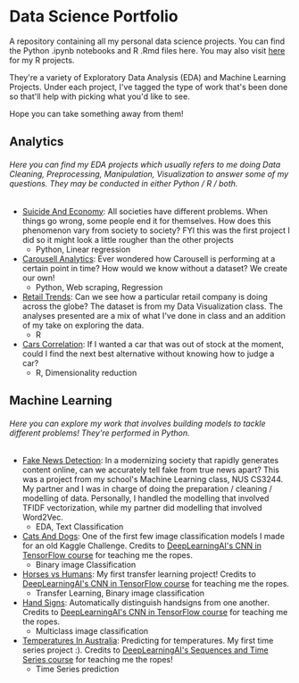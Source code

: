 # Data Science Portfolio
A repository containing all my personal data science projects. You can find the Python .ipynb notebooks and R .Rmd files here. You may also visit [here](https://rpubs.com/zenrith) for my R projects.

They're a variety of Exploratory Data Analysis (EDA) and Machine Learning Projects. Under each project, I've tagged the type of work that's been done so that'll help with picking what you'd like to see.

Hope you can take something away from them!

## Analytics
###### Here you can find my EDA projects which usually refers to me doing Data Cleaning, Preprocessing, Manipulation, Visualization to answer some of my questions. They may be conducted in either Python / R / both. 
- [Suicide And Economy](https://github.com/zenrith/Data-Science-Portfolio-/blob/main/Suicide%20And%20Economy/Suicide%20And%20Economy.ipynb): All societies have different problems. When things go wrong, some people end it for themselves. How does this phenomenon vary from society to society? FYI this was the first project I did so it might look a little rougher than the other projects
  - Python, Linear regression
- [Carousell Analytics](https://github.com/zenrith/Data-Science-Portfolio-/blob/main/Carousell%20Analytics/Carousell%20Analytics.ipynb): Ever wondered how Carousell is performing at a certain point in time? How would we know without a dataset? We create our own!
  - Python, Web scraping, Regression  
- [Retail Trends](https://rpubs.com/zenrith/Retail_Trends): Can we see how a particular retail company is doing across the globe? The dataset is from my Data Visualization class. The analyses presented are a mix of what I've done in class and an addition of my take on exploring the data.
  - R
- [Cars Correlation](https://rpubs.com/zenrith/Cars_Correlation): If I wanted a car that was out of stock at the moment, could I find the next best alternative without knowing how to judge a car? 
  - R, Dimensionality reduction


## Machine Learning  
###### Here you can explore my work that involves building models to tackle different problems! They're performed in Python.
- [Fake News Detection](https://github.com/zenrith/Data-Science-Portfolio-/tree/main/Fake%20News%20Detection): In a modernizing society that rapidly generates content online, can we accurately tell fake from true news apart? This was a project from my school's Machine Learning class, NUS CS3244. My partner and I was in charge of doing the preparation / cleaning / modelling of data. Personally, I handled the modelling that involved TFIDF vectorization, while my partner did modelling that involved Word2Vec. 
  - EDA, Text Classification
- [Cats And Dogs](https://github.com/zenrith/Data-Science-Portfolio-/blob/main/Cats%20And%20Dogs/Cats%20And%20Dogs.ipynb): One of the first few image classification models I made for an old Kaggle Challenge. Credits to [DeepLearningAI's CNN in TensorFlow course](https://www.coursera.org/learn/convolutional-neural-networks-tensorflow) for teaching me the ropes.
  - Binary image Classification
- [Horses vs Humans](https://github.com/zenrith/Data-Science-Portfolio-/blob/main/Horses%20vs%20Humans/Horses%20vs%20Humans.ipynb): My first transfer learning project! Credits to [DeepLearningAI's CNN in TensorFlow course](https://www.coursera.org/learn/convolutional-neural-networks-tensorflow) for teaching me the ropes.
  - Transfer Learning, Binary image classification
- [Hand Signs](https://github.com/zenrith/Data-Science-Portfolio-/blob/main/Hand%20signs/Hand%20Signs.ipynb): Automatically distinguish handsigns from one another. Credits to [DeepLearningAI's CNN in TensorFlow course](https://www.coursera.org/learn/convolutional-neural-networks-tensorflow) for teaching me the ropes.
  - Multiclass image classification
- [Temperatures In Australia](https://github.com/zenrith/Data-Science-Portfolio-/blob/main/Temperatures%20In%20Australia/Temperatures%20in%20Australia.ipynb): Predicting for temperatures. My first time series project :). Credits to [DeepLearningAI's Sequences and Time Series course](https://www.coursera.org/learn/tensorflow-sequences-time-series-and-prediction) for teaching me the ropes!
  - Time Series prediction

